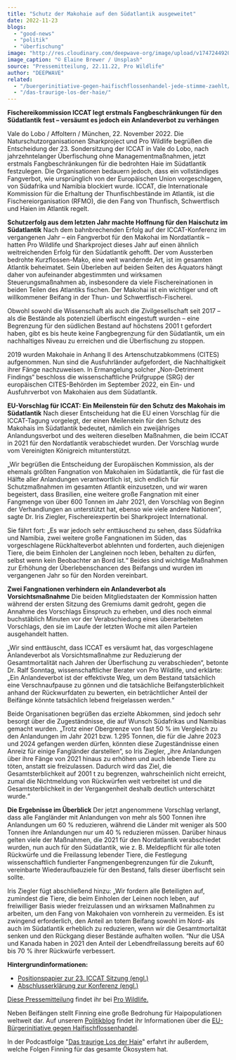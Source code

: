 ```yaml
---
title: "Schutz der Makohaie auf den Südatlantik ausgeweitet"
date: 2022-11-23
blogs: 
  - "good-news"
  - "politik"
  - "überfischung"
image: "http://res.cloudinary.com/deepwave-org/image/upload/v1747244920/deepwave.org/elaine-brewer-6xKDnfyks_k-unsplash-scaled.jpg"
image_caption: "© Elaine Brewer / Unsplash"
source: "Pressemitteilung, 22.11.22, Pro Wildlife"
author: "DEEPWAVE"
related: 
  - "/buergerinitiative-gegen-haifischflossenhandel-jede-stimme-zaehlt/"
  - "/das-traurige-los-der-haie/"
---
```


**Fischereikommission ICCAT legt erstmals Fangbeschränkungen für den Südatlantik fest – versäumt es jedoch ein Anlandeverbot zu verhängen**

Vale do Lobo / Affoltern / München, 22. November 2022. Die Naturschutzorganisationen Sharkproject und Pro Wildlife begrüßen die Entscheidung der 23. Sondersitzung der ICCAT in Vale do Lobo, nach jahrzehntelanger Überfischung ohne Managementmaßnahmen, jetzt erstmals Fangbeschränkungen für die bedrohten Haie im Südatlantik festzulegen. Die Organisationen bedauern jedoch, dass ein vollständiges Fangverbot, wie ursprünglich von der Europäischen Union vorgeschlagen, von Südafrika und Namibia blockiert wurde. ICCAT, die Internationale Kommission für die Erhaltung der Thunfischbestände im Atlantik, ist die Fischereiorganisation (RFMO), die den Fang von Thunfisch, Schwertfisch und Haien im Atlantik regelt.

**Schutzerfolg aus dem letzten Jahr machte Hoffnung für den Haischutz im Südatlantik** Nach dem bahnbrechenden Erfolg auf der ICCAT-Konferenz im vergangenen Jahr – ein Fangverbot für den Makohai im Nordatlantik – hatten Pro Wildlife und Sharkproject dieses Jahr auf einen ähnlich weitreichenden Erfolg für den Südatlantik gehofft. Der vom Aussterben bedrohte Kurzflossen-Mako, eine weit wandernde Art, ist im gesamten Atlantik beheimatet. Sein Überleben auf beiden Seiten des Äquators hängt daher von aufeinander abgestimmten und wirksamen Steuerungsmaßnahmen ab, insbesondere da viele Fischereinationen in beiden Teilen des Atlantiks fischen. Der Makohai ist ein wichtiger und oft willkommener Beifang in der Thun- und Schwertfisch-Fischerei.

Obwohl sowohl die Wissenschaft als auch die Zivilgesellschaft seit 2017 – als die Bestände als potenziell überfischt eingestuft wurden – eine Begrenzung für den südlichen Bestand auf höchstens 2001 t gefordert haben, gibt es bis heute keine Fangbegrenzung für den Südatlantik, um ein nachhaltiges Niveau zu erreichen und die Überfischung zu stoppen.

2019 wurden Makohaie in Anhang II des Artenschutzabkommens (CITES) aufgenommen. Nun sind die Ausfuhrländer aufgefordert, die Nachhaltigkeit ihrer Fänge nachzuweisen. In Ermangelung solcher „Non-Detriment Findings“ beschloss die wissenschaftliche Prüfgruppe (SRG) der europäischen CITES-Behörden im September 2022, ein Ein- und Ausfuhrverbot von Makohaien aus dem Südatlantik.

**EU-Vorschlag für ICCAT: Ein Meilenstein für den Schutz des Makohais im Südatlantik** Nach dieser Entscheidung hat die EU einen Vorschlag für die ICCAT-Tagung vorgelegt, der einen Meilenstein für den Schutz des Makohais im Südatlantik bedeutet, nämlich ein zweijähriges Anlandungsverbot und des weiteren dieselben Maßnahmen, die beim ICCAT in 2021 für den Nordatlantik verabschiedet wurden. Der Vorschlag wurde vom Vereinigten Königreich mitunterstützt.

„Wir begrüßen die Entscheidung der Europäischen Kommission, als der ehemals größten Fangnation von Makohaien im Südatlantik, die für fast die Hälfte aller Anlandungen verantwortlich ist, sich endlich für Schutzmaßnahmen im gesamten Atlantik einzusetzen, und wir waren begeistert, dass Brasilien, eine weitere große Fangnation mit einer Fangmenge von über 600 Tonnen im Jahr 2021, den Vorschlag von Beginn der Verhandlungen an unterstützt hat, ebenso wie viele andere Nationen“, sagte Dr. Iris Ziegler, Fischereiexpertin bei Sharkproject International.

Sie fährt fort: „Es war jedoch sehr enttäuschend zu sehen, dass Südafrika und Namibia, zwei weitere große Fangnationen im Süden, das vorgeschlagene Rückhalteverbot ablehnten und forderten, auch diejenigen Tiere, die beim Einholen der Langleinen noch leben, behalten zu dürfen, selbst wenn kein Beobachter an Bord ist.“ Beides sind wichtige Maßnahmen zur Erhöhung der Überlebenschancen des Beifangs und wurden im vergangenen Jahr so für den Norden vereinbart.

**Zwei Fangnationen verhindern ein Anlandeverbot als Vorsichtsmaßnahme** Die beiden Mitgliedstaaten der Kommission hatten während der ersten Sitzung des Gremiums damit gedroht, gegen die Annahme des Vorschlags Einspruch zu erheben, und dies noch einmal buchstäblich Minuten vor der Verabschiedung eines überarbeiteten Vorschlags, den sie im Laufe der letzten Woche mit allen Parteien ausgehandelt hatten.

„Wir sind enttäuscht, dass ICCAT es versäumt hat, das vorgeschlagene Anlandeverbot als Vorsichtsmaßnahme zur Reduzierung der Gesamtmortalität nach Jahren der Überfischung zu verabschieden“, betonte Dr. Ralf Sonntag, wissenschaftlicher Berater von Pro Wildlife, und erklärte: „Ein Anlandeverbot ist der effektivste Weg, um dem Bestand tatsächlich eine Verschnaufpause zu gönnen und die tatsächliche Beifangsterblichkeit anhand der Rückwurfdaten zu bewerten, ein beträchtlicher Anteil der Beifänge könnte tatsächlich lebend freigelassen werden.“

Beide Organisationen begrüßen das erzielte Abkommen, sind jedoch sehr besorgt über die Zugeständnisse, die auf Wunsch Südafrikas und Namibias gemacht wurden. „Trotz einer Obergrenze von fast 50 % im Vergleich zu den Anlandungen im Jahr 2021 bzw. 1.295 Tonnen, die für die Jahre 2023 und 2024 gefangen werden dürfen, könnten diese Zugeständnisse einen Anreiz für einige Fangländer darstellen“, so Iris Ziegler, „ihre Anlandungen über ihre Fänge von 2021 hinaus zu erhöhen und auch lebende Tiere zu töten, anstatt sie freizulassen. Dadurch wird das Ziel, die Gesamtsterblichkeit auf 2001 t zu begrenzen, wahrscheinlich nicht erreicht, zumal die Nichtmeldung von Rückwürfen weit verbreitet ist und die Gesamtsterblichkeit in der Vergangenheit deshalb deutlich unterschätzt wurde.“

**Die Ergebnisse im Überblick** Der jetzt angenommene Vorschlag verlangt, dass alle Fangländer mit Anlandungen von mehr als 500 Tonnen ihre Anlandungen um 60 % reduzieren, während die Länder mit weniger als 500 Tonnen ihre Anlandungen nur um 40 % reduzieren müssen. Darüber hinaus gelten viele der Maßnahmen, die 2021 für den Nordatlantik verabschiedet wurden, nun auch für den Südatlantik, wie z. B. Meldepflicht für alle toten Rückwürfe und die Freilassung lebender Tiere, die Festlegung wissenschaftlich fundierter Fangmengenbegrenzungen für die Zukunft, vereinbarte Wiederaufbauziele für den Bestand, falls dieser überfischt sein sollte.

Iris Ziegler fügt abschließend hinzu: „Wir fordern alle Beteiligten auf, zumindest die Tiere, die beim Einholen der Leinen noch leben, auf freiwilliger Basis wieder freizulassen und an wirksamen Maßnahmen zu arbeiten, um den Fang von Makohaien von vornherein zu vermeiden. Es ist zwingend erforderlich, den Anteil an totem Beifang sowohl im Nord- als auch im Südatlantik erheblich zu reduzieren, wenn wir die Gesamtmortalität senken und den Rückgang dieser Bestände aufhalten wollen. “Nur die USA und Kanada haben in 2021 den Anteil der Lebendfreilassung bereits auf 60 bis 70 % ihrer Rückwürfe verbessert.

**Hintergrundinformationen:**

- [Positionspapier zur 23. ICCAT Sitzung (engl.)](https://www.sharkproject.org/media/htyfukm3/opening-statement-for-iccat-plenary-november-2022.pdf "Im neuen Tab öffnen") 
- [Abschlusserklärung zur Konferenz (engl.)](https://www.sharkproject.org/media/tqblnnsv/pa4_813_eng.pdf "Im neuen Tab öffnen")

[Diese Pressemitteilung](https://www.prowildlife.de/aktuelles/pressemitteilung/schutz-der-makohaie-auf-den-suedatlantik-ausgeweitet/) findet ihr bei [Pro Wildlife.](https://www.prowildlife.de/)

Neben Beifängen stellt Finning eine große Bedrohung für Haipopulationen weltweit dar. Auf unserem [Politikblog](https://www.deepwave.org/blogs/politik/) findet ihr Informationen über die [EU-Bürgerinitiative gegen Haifischflossenhandel](https://www.deepwave.org/buergerinitiative-gegen-haifischflossenhandel-jede-stimme-zaehlt/).

In der Podcastfolge "[Das traurige Los der Haie](https://www.deepwave.org/das-traurige-los-der-haie/)" erfahrt ihr außerdem, welche Folgen Finning für das gesamte Ökosystem hat.
